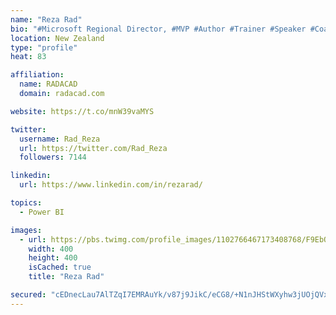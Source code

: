 ```yaml
---
name: "Reza Rad"
bio: "#Microsoft Regional Director, #MVP #Author #Trainer #Speaker #Coach #Consultant #PowerBI "
location: New Zealand
type: "profile"
heat: 83

affiliation:
  name: RADACAD
  domain: radacad.com

website: https://t.co/mnW39vaMYS

twitter:
  username: Rad_Reza
  url: https://twitter.com/Rad_Reza
  followers: 7144

linkedin:
  url: https://www.linkedin.com/in/rezarad/

topics:
  - Power BI

images:
  - url: https://pbs.twimg.com/profile_images/1102766467173408768/F9EbQENa_400x400.png
    width: 400
    height: 400
    isCached: true
    title: "Reza Rad"

secured: "cEDnecLau7AlTZqI7EMRAuYk/v87j9JikC/eCG8/+N1nJHStWXyhw3jUOjQVxDBCncp+HVALruflLIPTFvfBKjnf0U5MQmPhWlmBdyb1YelRisF3LQqNbgqNCX6huA+M1GkPc/5YSlNU26alltacKujKfsEZN+8eEUuUv5Lmn8NaIthViO5S+vRk78n7Ltt6vBY+Q5IgRuvaWRqDr87CXUCuud2CLSTasAOqzOlxucwyceVmunEMZ/uVtNox6BirkFUG0baWrXx8v7liauSkmLSQyhHy9lXktCIf6oAkudz+PZOrUlZ7AWwmw2smzs8IZKclGL8yly9RQjNp5wVPqo3z77yb0LCJsyEyzDDOqoYln3zZoQTYiHG1ON2o4fIoDk0ZE0M4ZDYMgfgNiH02hGSfIvU4y0XBQ92M145/GOU=;n5FXA4a2Aw4BECJ1PdEYTA=="
---
```


